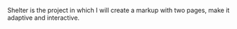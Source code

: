 Shelter is the project in which I will create a markup with two pages, make it adaptive and interactive.

